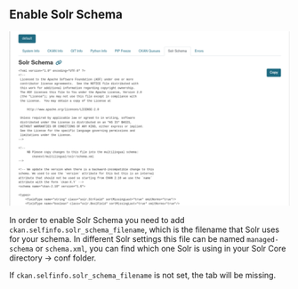 ## Enable Solr Schema

![Enabled GIT Info](../assets/solr_schema.png)

In order to enable Solr Schema you need to add `ckan.selfinfo.solr_schema_filename`, which is the filename that Solr uses for your schema. In different Solr settings this file can be named `managed-schema` or `schema.xml`, you can find which one Solr is using in your Solr Core directory -> conf folder.

If `ckan.selfinfo.solr_schema_filename` is not set, the tab will be missing.
